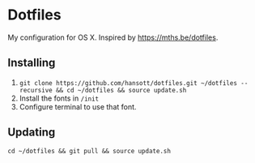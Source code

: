 # Dotfiles

My configuration for OS X. Inspired by https://mths.be/dotfiles.

## Installing

1. `git clone https://github.com/hansott/dotfiles.git ~/dotfiles --recursive && cd ~/dotfiles && source update.sh`
2. Install the fonts in `/init`
3. Configure terminal to use that font.

## Updating

`cd ~/dotfiles && git pull && source update.sh`
